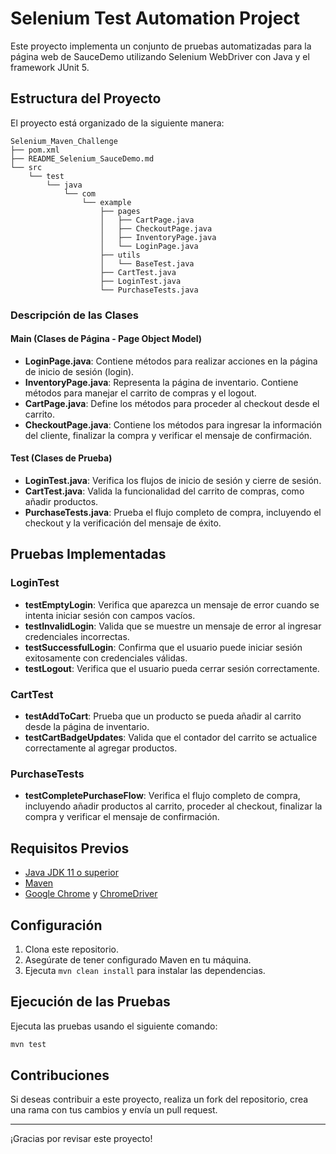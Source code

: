 
# Selenium Test Automation Project

Este proyecto implementa un conjunto de pruebas automatizadas para la página web de SauceDemo utilizando Selenium WebDriver con Java y el framework JUnit 5.

## Estructura del Proyecto

El proyecto está organizado de la siguiente manera:

```
Selenium_Maven_Challenge
├── pom.xml
├── README_Selenium_SauceDemo.md
└── src
    └── test
        └── java
            └── com
                └── example
                    ├── pages
                    │   ├── CartPage.java
                    │   ├── CheckoutPage.java
                    │   ├── InventoryPage.java
                    │   └── LoginPage.java
                    ├── utils
                    │   └── BaseTest.java
                    ├── CartTest.java
                    ├── LoginTest.java
                    └── PurchaseTests.java
```

### Descripción de las Clases

#### Main (Clases de Página - Page Object Model)
- **LoginPage.java**: Contiene métodos para realizar acciones en la página de inicio de sesión (login).
- **InventoryPage.java**: Representa la página de inventario. Contiene métodos para manejar el carrito de compras y el logout.
- **CartPage.java**: Define los métodos para proceder al checkout desde el carrito.
- **CheckoutPage.java**: Contiene los métodos para ingresar la información del cliente, finalizar la compra y verificar el mensaje de confirmación.

#### Test (Clases de Prueba)
- **LoginTest.java**: Verifica los flujos de inicio de sesión y cierre de sesión.
- **CartTest.java**: Valida la funcionalidad del carrito de compras, como añadir productos.
- **PurchaseTests.java**: Prueba el flujo completo de compra, incluyendo el checkout y la verificación del mensaje de éxito.

## Pruebas Implementadas

### LoginTest
- **testEmptyLogin**: Verifica que aparezca un mensaje de error cuando se intenta iniciar sesión con campos vacíos.
- **testInvalidLogin**: Valida que se muestre un mensaje de error al ingresar credenciales incorrectas.
- **testSuccessfulLogin**: Confirma que el usuario puede iniciar sesión exitosamente con credenciales válidas.
- **testLogout**: Verifica que el usuario pueda cerrar sesión correctamente.

### CartTest
- **testAddToCart**: Prueba que un producto se pueda añadir al carrito desde la página de inventario.
- **testCartBadgeUpdates**: Valida que el contador del carrito se actualice correctamente al agregar productos.

### PurchaseTests
- **testCompletePurchaseFlow**: Verifica el flujo completo de compra, incluyendo añadir productos al carrito, proceder al checkout, finalizar la compra y verificar el mensaje de confirmación.

## Requisitos Previos

- [Java JDK 11 o superior](https://www.oracle.com/java/technologies/javase-jdk11-downloads.html)
- [Maven](https://maven.apache.org/)
- [Google Chrome](https://www.google.com/chrome/) y [ChromeDriver](https://chromedriver.chromium.org/)

## Configuración

1. Clona este repositorio.
2. Asegúrate de tener configurado Maven en tu máquina.
3. Ejecuta `mvn clean install` para instalar las dependencias.

## Ejecución de las Pruebas

Ejecuta las pruebas usando el siguiente comando:

```bash
mvn test
```

## Contribuciones

Si deseas contribuir a este proyecto, realiza un fork del repositorio, crea una rama con tus cambios y envía un pull request.

---

¡Gracias por revisar este proyecto!
